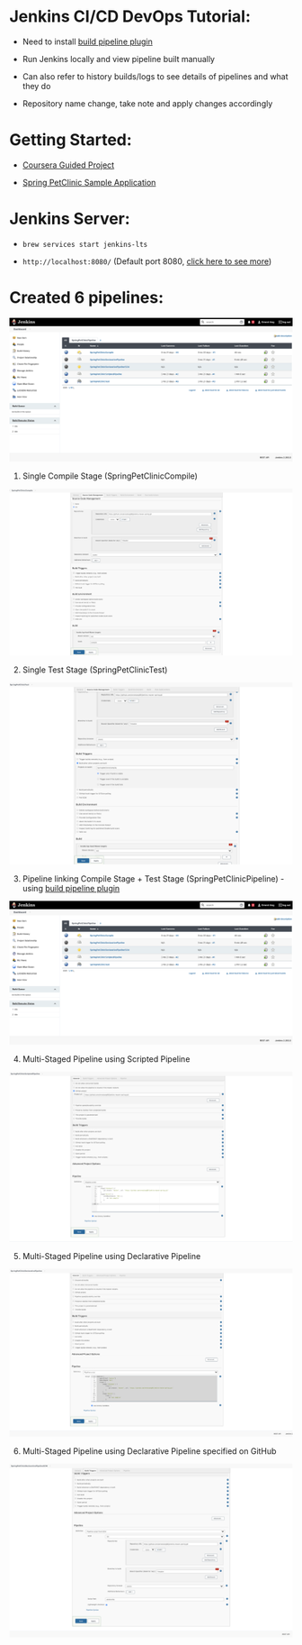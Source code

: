 # Jenkins CI/CD DevOps Tutorial:

- Need to install [build pipeline plugin](https://plugins.jenkins.io/build-pipeline-plugin/)

- Run Jenkins locally and view pipeline built manually

- Can also refer to history builds/logs to see details of pipelines and what they do

- Repository name change, take note and apply changes accordingly

# Getting Started: 

- [Coursera Guided Project](https://www.coursera.org/projects/cicd-using-jenkins)

- [Spring PetClinic Sample Application](https://github.com/spring-projects/spring-petclinic)

# Jenkins Server:

- `brew services start jenkins-lts`

- `http://localhost:8080/` (Default port 8080, [click here to see more](https://www.jenkins.io/doc/book/system-administration/reverse-proxy-configuration-iptables))

# Created 6 pipelines:

![](./assets/Overview.png)

1. Single Compile Stage (SpringPetClinicCompile)

![](./assets/Single%20Compile%20Stage%20%28SpringPetClinicCompile%29.png)

2. Single Test Stage (SpringPetClinicTest)

![](./assets/Single%20Test%20Stage%20%28SpringPetClinicTest%29.png)

3. Pipeline linking Compile Stage + Test Stage (SpringPetClinicPipeline) - using [build pipeline plugin](https://plugins.jenkins.io/build-pipeline-plugin/)

![](./assets/Pipeline%20linking%20Test%20Stage%20%28SpringPetClinicPipeline%29%20-%20using%20plugin.png)

4. Multi-Staged Pipeline using Scripted Pipeline

![](./assets/Multi-Staged%20Pipeline%20using%20Scripted%20Pipeline.png)

5. Multi-Staged Pipeline using Declarative Pipeline

![](./assets/Multi-Staged%20Pipeline%20using%20Declarative%20Pipeline.png)

6. Multi-Staged Pipeline using Declarative Pipeline specified on GitHub

![](./assets/Multi-Staged%20Pipeline%20using%20Declarative%20Pipeline%20specified%20on%20GitHub.png)

